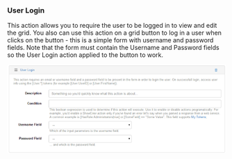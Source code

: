 ### User Login

This action allows you to require the user to be logged in to view and edit the grid. You also can use this action on a grid button to log in a user when clicks on the button - this is a simple form with username and password fields. Note that the form must contain the Username and Password fields so the User Login action applied to the button to work.

![](user-login.png)

